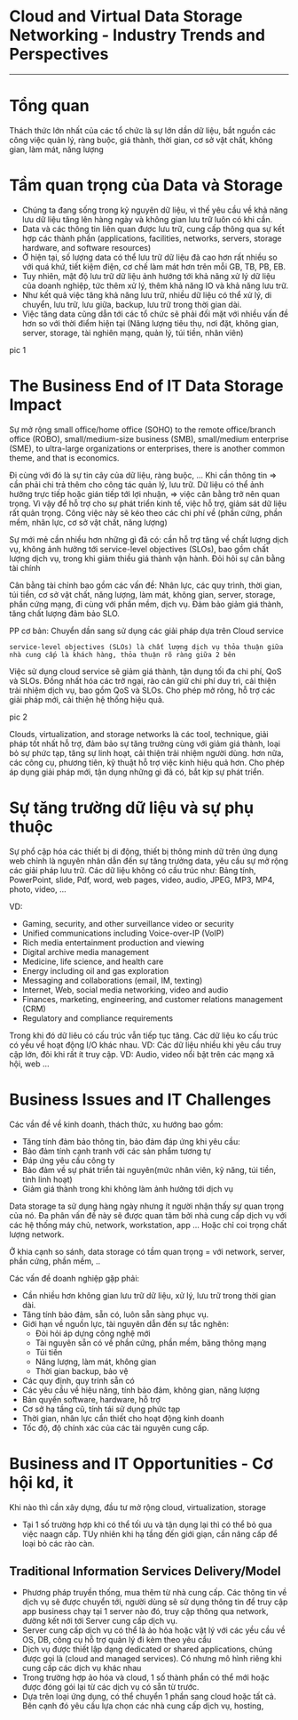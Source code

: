 # Cloud and Virtual Data Storage Networking - Industry Trends and Perspectives
---
# Tổng quan
Thách thức lớn nhất của các tổ chức là sự lớn dần dữ liệu, bắt nguồn các công việc quản lý, ràng buộc, giá thành, thời gian, cơ sở vật chất, không gian, làm mát, năng lượng

# Tầm quan trọng của Data và Storage
- Chúng ta đang sống trong kỷ nguyên dữ liệu, vì thế yêu cầu về khả năng lưu dữ liệu tăng lên hàng ngày và không gian lưu trữ luôn có khi cần.
- Data và các thông tin liên quan được lưu trữ, cung cấp thông qua sự kết hợp các thành phần (applications, facilities, networks, servers, storage hardware, and software resources)
- Ở hiện tại, số lượng data có thể lưu trữ dữ liệu đã cao hơn rất nhiều so với quá khứ, tiết kiệm điện, cơ chế làm mát hơn trên mỗi GB, TB, PB, EB.
- Tuy nhiên, mật độ lưu trữ dữ liệu ảnh hướng tới khả năng xử lý dữ liệu của doanh nghiệp, tức thêm xử lý, thêm khả năng IO và khả năng lưu trữ.
- Như kết quả việc tăng khả năng lưu trữ, nhiều dữ liệu có thể xử lý, di chuyển, lưu trữ, lưu giữa, backup, lưu trữ trong thời gian dài.
- Việc tăng data cũng dẫn tới các tổ chức sẽ phải đối mặt với nhiều vấn đề hơn so với thời điểm hiện tại (Năng lượng tiêu thụ, nơi đặt, không gian, server, storage, tài nghiên mạng, quản lý, túi tiền, nhân viên)

pic 1

# The Business End of IT Data Storage Impact
Sự mở rộng small office/home office (SOHO) to the remote office/branch office (ROBO), small/medium-size business (SMB), small/medium enterprise (SME), to ultra-large organizations or enterprises, there is another common theme, and that is economics.

Đi cùng với đó là sự tin cây của dữ liệu, ràng buộc, ... Khi cần thông tin => cần phải chi trả thêm cho công tác quản lý, lưu trữ. Dữ liệu có thể ảnh hưởng trực tiếp hoặc gián tiếp tới lợi nhuận, => việc cân bằng trở nên quan trọng. Vì vậy để hỗ trợ cho sự phát triển kinh tế, việc hỗ trợ, giảm sát dữ liệu rất quản trọng. Công việc này sẽ kéo theo các chi phí về (phần cứng, phần mềm, nhân lực, cơ sở vật chất, năng lượng)

Sự mới mẻ cần nhiều hơn những gì đã có: cần hỗ trợ tăng về chất lượng dịch vụ, không ảnh hưởng tới service-level objectives (SLOs), bao gồm chất lượng dịch vụ, trong khi giảm thiều giá thành vận hành. Đỏi hỏi sự cân bằng tài chính

Cân bằng tài chỉnh bao gồm các vấn đề: Nhân lực, các quy trình, thời gian, túi tiền, cơ sở vật chất, năng lượng, làm mát, không gian, server, storage, phần cứng mạng, đi cùng với phần mềm, dịch vụ. Đảm bảo giảm giá thành, tăng chất lượng đảm bảo SLO.

PP cơ bản: Chuyển dần sang sử dụng các giải pháp dựa trên Cloud service
```
service-level objectives (SLOs) là chất lượng dịch vụ thỏa thuận giữa nhà cung cấp là khách hàng, thỏa thuận rõ ràng giữa 2 bên
```

Việc sử dụng cloud service sẽ giảm giá thành, tận dụng tối đa chi phí, QoS và SLOs. Đồng nhất hóa các trở ngại, rào cản giữ chi phí duy trì, cải thiện trải nhiệm dịch vụ, bao gồm QoS và SLOs. Cho phép mở rông, hỗ trợ các giải pháp mới, cải thiện hệ thống hiệu quả.

pic 2

Clouds, virtualization, and storage networks là các tool, technique, giải pháp tốt nhất hỗ trợ, đảm bảo sự tăng trưởng cùng với giảm giá thành, loại bỏ sự phức tạp, tăng sự linh hoạt, cải thiện trải nhiệm người dùng. hơn nữa, các công cụ, phương tiên, kỹ thuật hỗ trợ việc kinh hiệu quả hơn. Cho phép áp dụng giải pháp mới, tận dụng những gì đã có, bắt kịp sự phát triển.

# Sự tăng trường dữ liệu và sự phụ thuộc
Sự phổ cập hóa các thiết bị di động, thiết bị thông minh dữ trên ứng dụng web chỉnh là nguyên nhân dẫn đến sự tăng trưởng data, yêu cầu sự mở rộng các giải pháp lưu trữ. Các dữ liệu không có cấu trúc như: Bảng tính, PowerPoint, slide, Pdf, word, web pages, video, audio, JPEG, MP3, MP4, photo, video, ...

VD:
- Gaming, security, and other surveillance video or security
- Unified communications including Voice-over-IP (VoIP)
- Rich media entertainment production and viewing
- Digital archive media management
- Medicine, life science, and health care
- Energy including oil and gas exploration
- Messaging and collaborations (email, IM, texting)
- Internet, Web, social media networking, video and audio
- Finances, marketing, engineering, and customer relations management (CRM)
- Regulatory and compliance requirements

Trong khi đó dữ liêu có cấu trúc vẫn tiếp tục tăng. Các dữ liệu ko cấu trúc có yều về hoạt động I/O khác nhau. VD: Các dữ liệu nhiều khi yêu cầu truy cập lớn, đôi khi rất ít truy cập. VD: Audio, video nổi bật trên các mạng xã hội, web ...

# Business Issues and IT Challenges
Các vần đề về kinh doanh, thách thức, xu hướng bao gồm:
- Tăng tính đảm bảo thông tin, bảo đảm đáp ứng khi yêu cầu:
- Bảo đảm tính cạnh tranh với các sản phẩm tương tự
- Đáp ứng yêu cầu công ty
- Bảo đảm về sự phát triển tài nguyên(mức nhân viên, kỹ năng, túi tiền, tinh linh hoạt)
- Giảm giá thành trong khi không làm ảnh hưởng tới dịch vụ

Data storage ta sử dụng hàng ngày nhưng ít người nhận thấy sự quan trọng của nó. Đa phân vấn đề này sẽ được quan tâm bởi nhà cung cấp dịch vụ với các hệ thống máy chủ, network, workstation, app ... Hoặc chỉ coi trọng chất lượng network.

Ở khia cạnh so sánh, data storage có tầm quan trọng = với network, server, phần cứng, phần mềm, ..

Các vấn đề doanh nghiệp gặp phải:
- Cần nhiều hơn không gian lưu trữ dữ liệu, xử lý, lưu trữ trong thời gian dài.
- Tăng tính bảo đảm, sẵn có, luôn sẵn sàng phục vụ.
- Giới hạn về nguồn lực, tài nguyên dẫn đến sự tắc nghẽn:
  - Đòi hỏi áp dựng công nghệ mới
  - Tài nguyên sẵn có về phần cứng, phần mềm, băng thông mạng
  - Túi tiền
  - Năng lượng, làm mát, không gian
  - Thời gian backup, bảo vệ
- Các quy định, quy trính sẵn có
- Các yêu cầu về hiệu năng, tính bảo đảm, không gian, năng lượng
- Bản quyền software, hardware, hỗ trợ
- Cơ sở hạ tầng cũ, tính tái sử dụng phức tạp
- Thời gian, nhân lực cần thiết cho hoạt động kinh doanh
- Tốc độ, độ chính xác của các tài nguyên cung cấp.

# Business and IT Opportunities - Cơ hội kd, it
Khi nào thì cần xây dựng, đầu tư mở rộng cloud, virtualization, storage
- Tại 1 số trường hợp khi có thể tối ưu và tận dụng lại thì có thể bỏ qua việc naagn cấp. TUy nhiên khi hạ tầng đến giới giạn, cần nâng cấp để loại bỏ các rào càn.

## Traditional Information Services Delivery/Model
- Phương pháp truyền thống, mua thêm từ nhà cung cấp. Các thông tin về dịch vụ sẽ được chuyển tới, người dùng sẽ sử dụng thông tin để truy cập app business chạy tại 1 server nào đó, truy cập thông qua network, đường kết nới tới Server cung cấp dịch vụ.
- Server cung cấp dịch vụ có thể là ảo hỏa hoặc vật lý với các yều cầu về OS, DB, công cụ hỗ trợ quản lý đi kèm theo yêu cầu
- Dịch vụ được thiết lập dạng dedicated or shared applications, chúng được gọi là (cloud and managed services). Có nhưng mô hình riêng khi cung cấp các dịch vụ khác nhau
- Trong trường hợp ảo hóa và cloud, 1 số thành phần có thể mới hoặc được đóng gói lại từ các dịch vụ có sẵn từ trước.
- Dựa trên loại ứng dụng, có thể chuyển 1 phần sang cloud hoặc tất cả. Bên cạnh đó yêu cầu lựa chọn các nhà cung cấp dịch vụ, hosting,  
